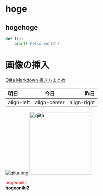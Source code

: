 # hoge  
## hogehoge 
```python:hello.py
def f():
    print('hello world')
```
# 画像の挿入  
[Qiita Markdown 書き方まとめ](https://qiita.com/shizuma/items/8616bbe3ebe8ab0b6ca1)  

|明日|今日|昨日|  
|:---|:---:|--:|  
|align-left|align-center|align-right|  

![qiita.png](https://camo.qiitausercontent.com/39751dbe6bcc25decd1e17192cfa7221fe852663/68747470733a2f2f71696974612d696d6167652d73746f72652e73332e616d617a6f6e6177732e636f6d2f302f3132363836312f39303338363735372d666439362d386261362d333437372d3438353636393731336335352e706e67)
<img width="200" alt="qiita" src="https://camo.qiitausercontent.com/39751dbe6bcc25decd1e17192cfa7221fe852663/68747470733a2f2f71696974612d696d6167652d73746f72652e73332e616d617a6f6e6177732e636f6d2f302f3132363836312f39303338363735372d666439362d386261362d333437372d3438353636393731336335352e706e67">
  
<font color='Red'>hogeoniki</font>  
**hogeoniki2**  
